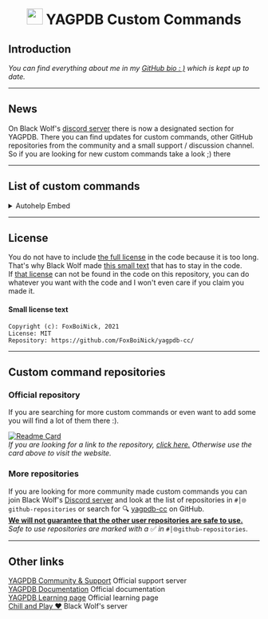 <h1 align="center"><img src="https://yagpdb.xyz/static/img/logo_y.png" height=32px width=32px></img>&nbspYAGPDB Custom Commands</h1>

## Introduction  

*You can find everything about me in my [GitHub bio : )](https://github.com/FoxBoiNick/) which is kept up to date.*

---

## News  

On Black Wolf's [discord server](https://discord.gg/GRns3fg) there is now a designated section for YAGPDB. There you can find updates for custom commands, other GitHub repositories from the community and a small support / discussion channel.  
So if you are looking for new custom commands take a look ;) there  

---

## List of custom commands

<details>
<summary>Autohelp Embed</summary>

- [Open Folder](Autohelp_Embed)  
**•** [command](Autohelp_Embed/command.yag) - Command that displays the main page  
**•** [reaction](Autohelp_Embed/reaction.yag) - Reaction code that sends a dm to the user on reaction  

</details>

<!---

---

## How do you add custom commands to your server?

I'll add a little gif or video here showing how to add custom commands from my repository or other repositories
--->

---

## License  

You do not have to include [the full license](LICENSE) in the code because it is too long. That's why Black Wolf made [this small text](#small-license-text) that has to stay in the code.  
If [that license](#small-license-text) can not be found in the code on this repository, you can do whatever you want with the code and I won't even care if you claim you made it. 

#### Small license text

```
Copyright (c): FoxBoiNick, 2021
License: MIT
Repository: https://github.com/FoxBoiNick/yagpdb-cc/
```

---


## Custom command repositories

### Official repository

If you are searching for more custom commands or even want to add some you will find a lot of them there :).  

[![Readme Card](https://github-readme-stats.vercel.app/api/pin/?username=yagpdb-cc&repo=yagpdb-cc&icon_color=e74c3c&bg_color=151515&text_color=fff)](https://yagpdb-cc.github.io/)  
*If you are looking for a link to the repository, [click here.](https://github.com/yagpdb-cc/yagpdb-cc/tree/master/src) Otherwise use the card above to visit the website.*

### More repositories

If you are looking for more community made custom commands you can join Black Wolf's [Discord server](https://discord.gg/GRns3fg) and look at the list of repositories in `#│🌐github-repositories` or search for 🔍 [yagpdb-cc](https://github.com/search?q=yagpdb-cc) on GitHub.  
<u>**We will not guarantee that the other user repositories are safe to use.**</u>  
*Safe to use repositories are marked with a* ✅ *in* `#│🌐github-repositories`.

---


## Other links

[YAGPDB Community & Support](https://discord.gg/4uY54rw) Official support server  
[YAGPDB Documentation](https://docs.yagpdb.xyz/reference/templates) Official documentation  
[YAGPDB Learning page](https://learn.yagpdb.xyz/) Official learning page  
[Chill and Play ❤](https://discord.gg/GRns3fg) Black Wolf's server
